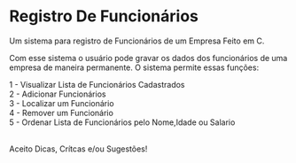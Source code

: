 # Registro De Funcionários
Um sistema para registro de Funcionários de um Empresa Feito em C.<br>

Com esse sistema o usuário pode gravar os dados dos funcionários de uma empresa de maneira permanente.
O sistema permite essas funções:<br>

1 - Visualizar Lista de Funcionários Cadastrados<br>
2 - Adicionar Funcionários<br>
3 - Localizar um Funcionário<br>
4 - Remover um Funcionário<br>
5 - Ordenar Lista de Funcionários pelo Nome,Idade ou Salario<br>

<br>Aceito Dicas, Crítcas e/ou Sugestões!
